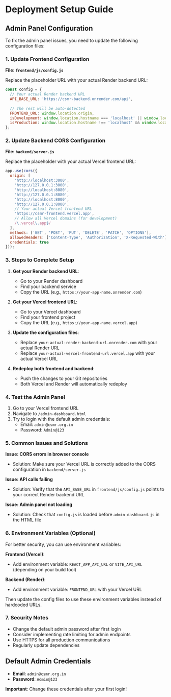 # Deployment Setup Guide

## Admin Panel Configuration

To fix the admin panel issues, you need to update the following configuration files:

### 1. Update Frontend Configuration

**File: `frontend/js/config.js`**

Replace the placeholder URL with your actual Render backend URL:

```javascript
const config = {
  // Your actual Render backend URL
  API_BASE_URL: 'https://csmr-backend.onrender.com/api',
  
  // The rest will be auto-detected
  FRONTEND_URL: window.location.origin,
  isDevelopment: window.location.hostname === 'localhost' || window.location.hostname === '127.0.0.1',
  isProduction: window.location.hostname !== 'localhost' && window.location.hostname !== '127.0.0.1'
};
```

### 2. Update Backend CORS Configuration

**File: `backend/server.js`**

Replace the placeholder with your actual Vercel frontend URL:

```javascript
app.use(cors({
  origin: [
    'http://localhost:3000',
    'http://127.0.0.1:3000',
    'http://localhost:8080',
    'http://127.0.0.1:8080',
    'http://localhost:8000',
    'http://127.0.0.1:8000',
    // Your actual Vercel frontend URL
    'https://csmr-frontend.vercel.app',
    // Allow all Vercel domains (for development)
    /\.vercel\.app$/
  ],
  methods: ['GET', 'POST', 'PUT', 'DELETE', 'PATCH', 'OPTIONS'],
  allowedHeaders: ['Content-Type', 'Authorization', 'X-Requested-With'],
  credentials: true
}));
```

### 3. Steps to Complete Setup

1. **Get your Render backend URL**:
   - Go to your Render dashboard
   - Find your backend service
   - Copy the URL (e.g., `https://your-app-name.onrender.com`)

2. **Get your Vercel frontend URL**:
   - Go to your Vercel dashboard
   - Find your frontend project
   - Copy the URL (e.g., `https://your-app-name.vercel.app`)

3. **Update the configuration files**:
   - Replace `your-actual-render-backend-url.onrender.com` with your actual Render URL
   - Replace `your-actual-vercel-frontend-url.vercel.app` with your actual Vercel URL

4. **Redeploy both frontend and backend**:
   - Push the changes to your Git repositories
   - Both Vercel and Render will automatically redeploy

### 4. Test the Admin Panel

1. Go to your Vercel frontend URL
2. Navigate to `/admin-dashboard.html`
3. Try to login with the default admin credentials:
   - Email: `admin@csmr.org.in`
   - Password: `Admin@123`

### 5. Common Issues and Solutions

**Issue: CORS errors in browser console**
- Solution: Make sure your Vercel URL is correctly added to the CORS configuration in `backend/server.js`

**Issue: API calls failing**
- Solution: Verify that the `API_BASE_URL` in `frontend/js/config.js` points to your correct Render backend URL

**Issue: Admin panel not loading**
- Solution: Check that `config.js` is loaded before `admin-dashboard.js` in the HTML file

### 6. Environment Variables (Optional)

For better security, you can use environment variables:

**Frontend (Vercel)**:
- Add environment variable: `REACT_APP_API_URL` or `VITE_API_URL` (depending on your build tool)

**Backend (Render)**:
- Add environment variable: `FRONTEND_URL` with your Vercel URL

Then update the config files to use these environment variables instead of hardcoded URLs.

### 7. Security Notes

- Change the default admin password after first login
- Consider implementing rate limiting for admin endpoints
- Use HTTPS for all production communications
- Regularly update dependencies

## Default Admin Credentials

- **Email**: `admin@csmr.org.in`
- **Password**: `Admin@123`

**Important**: Change these credentials after your first login! 